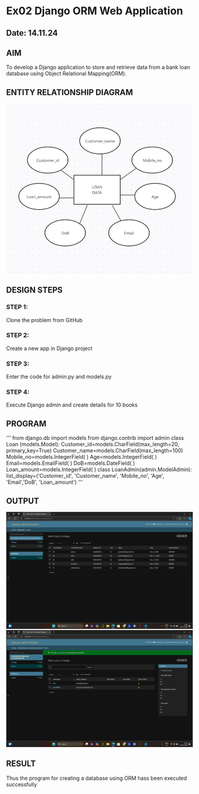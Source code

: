 # Ex02 Django ORM Web Application
## Date: 14.11.24

## AIM
To develop a Django application to store and retrieve data from a bank loan database using Object Relational Mapping(ORM).

## ENTITY RELATIONSHIP DIAGRAM
![alt text](webdaigram.jpg)


## DESIGN STEPS

### STEP 1:
Clone the problem from GitHub

### STEP 2:
Create a new app in Django project

### STEP 3:
Enter the code for admin.py and models.py

### STEP 4:
Execute Django admin and create details for 10 books

## PROGRAM
'''
from django.db import models
from django.contrib import admin
class Loan (models.Model):
    Customer_id=models.CharField(max_length=20, primary_key=True)
    Customer_name=models.CharField(max_length=100)
    Mobile_no=models.IntegerField( )
    Age=models.IntegerField( )
    Email=models.EmailField( )
    DoB=models.DateField( )
    Loan_amount=models.IntegerField( )
class LoanAdmin(admin.ModelAdmin):
    	list_display=('Customer_id', 'Customer_name', 'Mobile_no', 'Age', 'Email','DoB', 'Loan_amount')
'''


## OUTPUT
![alt text](<Screenshot 2024-11-14 171847.png>)
![alt text](<Screenshot 2024-11-14 171831.png>)

## RESULT
Thus the program for creating a database using ORM hass been executed successfully
